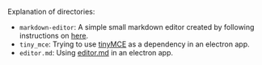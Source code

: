 Explanation of directories:

- `markdown-editor`: A simple small markdown editor created by following instructions on [here](https://github.com/feross/electron-workshop).
- `tiny_mce`: Trying to use [tinyMCE](https://www.tinymce.com/) as a dependency in an electron app.
- `editor.md`: Using [editor.md](https://pandao.github.io/editor.md/) in an electron app.

